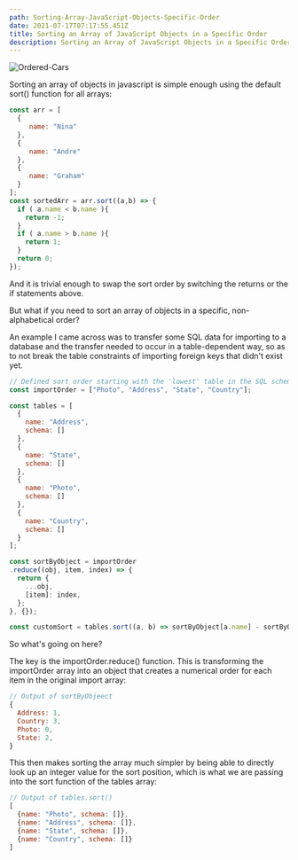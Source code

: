 ```yaml
---
path: Sorting-Array-JavaScript-Objects-Specific-Order
date: 2021-07-17T07:17:55.451Z
title: Sorting an Array of JavaScript Objects in a Specific Order
description: Sorting an Array of JavaScript Objects in a Specific Order
---
```

![Ordered-Cars](../assets/ordered-cars.jpg "Ordered Cars")

Sorting an array of objects in javascript is simple enough using the default sort() function for all arrays:

```javascript
const arr = [
  {
     name: "Nina"
  },
  {
     name: "Andre"
  },
  {
     name: "Graham"
  }
];
const sortedArr = arr.sort((a,b) => {
  if ( a.name < b.name ){
    return -1;
  }
  if ( a.name > b.name ){
    return 1;
  }
  return 0;
});
```

And it is trivial enough to swap the sort order by switching the returns or the if statements above.

But what if you need to sort an array of objects in a specific, non-alphabetical order?

An example I came across was to transfer some SQL data for importing to a database and the transfer needed to occur in a table-dependent way, so as to not break the table constraints of importing foreign keys that didn't exist yet.

```javascript
// Defined sort order starting with the 'lowest' table in the SQL schema
const importOrder = ["Photo", "Address", "State", "Country"];

const tables = [
  {
    name: "Address",
    schema: []
  },
  {
    name: "State",
    schema: []
  },
  {
    name: "Photo",
    schema: []
  },
  {
    name: "Country",
    schema: []
  }
];

const sortByObject = importOrder
.reduce((obj, item, index) => {
  return {
    ...obj,
    [item]: index,
  };
}, {});

const customSort = tables.sort((a, b) => sortByObject[a.name] - sortByObject[b.name]);
```

So what's going on here?

The key is the importOrder.reduce() function. This is transforming the importOrder array into an object that creates a numerical order for each item in the original import array:

```javascript
// Output of sortByObjeect
{
  Address: 1,
  Country: 3,
  Photo: 0,
  State: 2,
}
```

This then makes sorting the array much simpler by being able to directly look up an integer value for the sort position, which is what we are passing into the sort function of the tables array:

```javascript
// Output of tables.sort()
[
  {name: "Photo", schema: []},
  {name: "Address", schema: []},
  {name: "State", schema: []},
  {name: "Country", schema: []}
]
```